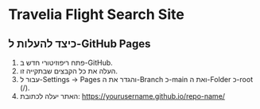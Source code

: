 
# Travelia Flight Search Site

## כיצד להעלות ל-GitHub Pages

1. פתח ריפוזיטורי חדש ב-GitHub.
2. העלה את כל הקבצים שבתקייה זו.
3. עבור ל-Settings -> Pages והגדר את ה-Branch כ-main ואת ה-Folder כ-root (/).
4. האתר יעלה לכתובת: https://yourusername.github.io/repo-name/

